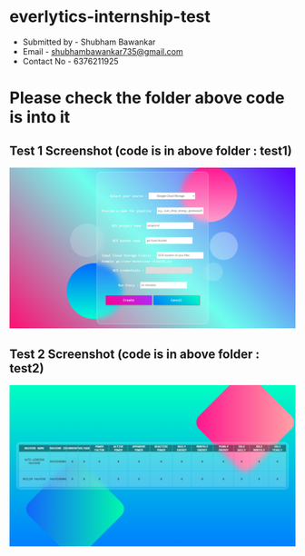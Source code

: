 # everlytics-internship-test
- Submitted by - Shubham Bawankar
- Email - shubhambawankar735@gmail.com
- Contact No - 6376211925

<h1>Please check the folder above code is into it </h1>
<h2>Test 1 Screenshot (code is in above folder : test1)</h2>
<img src="./test1/img/Screenshot (832).png" >
<h2>Test 2 Screenshot (code is in above folder : test2)</h2>
<img src="./test2/img/Screenshot (833).png" >
